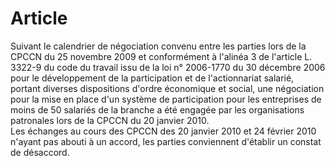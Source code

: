 # Article

  
Suivant le calendrier de négociation convenu entre les parties lors de la CPCCN du 25 novembre 2009 et conformément à l'alinéa 3 de l'article L. 3322-9 du code du travail issu de la loi n° 2006-1770 du 30 décembre 2006 pour le développement de la participation et de l'actionnariat salarié, portant diverses dispositions d'ordre économique et social, une négociation pour la mise en place d'un système de participation pour les entreprises de moins de 50 salariés de la branche a été engagée par les organisations patronales lors de la CPCCN du 20 janvier 2010.  
Les échanges au cours des CPCCN des 20 janvier 2010 et 24 février 2010 n'ayant pas abouti à un accord, les parties conviennent d'établir un constat de désaccord.

